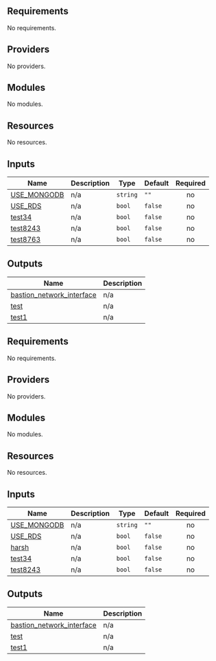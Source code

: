 ## Requirements

No requirements.

## Providers

No providers.

## Modules

No modules.

## Resources

No resources.

## Inputs

| Name | Description | Type | Default | Required |
|------|-------------|------|---------|:--------:|
| <a name="input_USE_MONGODB"></a> [USE\_MONGODB](#input\_USE\_MONGODB) | n/a | `string` | `""` | no |
| <a name="input_USE_RDS"></a> [USE\_RDS](#input\_USE\_RDS) | n/a | `bool` | `false` | no |
| <a name="input_test34"></a> [test34](#input\_test34) | n/a | `bool` | `false` | no |
| <a name="input_test8243"></a> [test8243](#input\_test8243) | n/a | `bool` | `false` | no |
| <a name="input_test8763"></a> [test8763](#input\_test8763) | n/a | `bool` | `false` | no |

## Outputs

| Name | Description |
|------|-------------|
| <a name="output_bastion_network_interface"></a> [bastion\_network\_interface](#output\_bastion\_network\_interface) | n/a |
| <a name="output_test"></a> [test](#output\_test) | n/a |
| <a name="output_test1"></a> [test1](#output\_test1) | n/a |

<!-- BEGIN_TF_DOCS -->
## Requirements

No requirements.

## Providers

No providers.

## Modules

No modules.

## Resources

No resources.

## Inputs

| Name | Description | Type | Default | Required |
|------|-------------|------|---------|:--------:|
| <a name="input_USE_MONGODB"></a> [USE\_MONGODB](#input\_USE\_MONGODB) | n/a | `string` | `""` | no |
| <a name="input_USE_RDS"></a> [USE\_RDS](#input\_USE\_RDS) | n/a | `bool` | `false` | no |
| <a name="input_harsh"></a> [harsh](#input\_harsh) | n/a | `bool` | `false` | no |
| <a name="input_test34"></a> [test34](#input\_test34) | n/a | `bool` | `false` | no |
| <a name="input_test8243"></a> [test8243](#input\_test8243) | n/a | `bool` | `false` | no |

## Outputs

| Name | Description |
|------|-------------|
| <a name="output_bastion_network_interface"></a> [bastion\_network\_interface](#output\_bastion\_network\_interface) | n/a |
| <a name="output_test"></a> [test](#output\_test) | n/a |
| <a name="output_test1"></a> [test1](#output\_test1) | n/a |
<!-- END_TF_DOCS -->